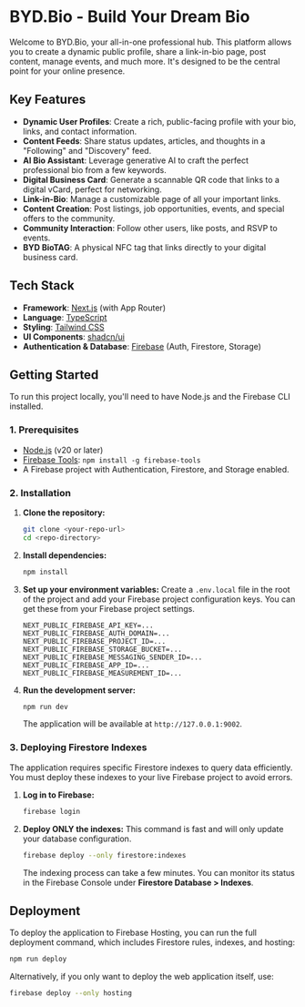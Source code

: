 # BYD.Bio - Build Your Dream Bio

Welcome to BYD.Bio, your all-in-one professional hub. This platform allows you to create a dynamic public profile, share a link-in-bio page, post content, manage events, and much more. It's designed to be the central point for your online presence.

## Key Features

- **Dynamic User Profiles**: Create a rich, public-facing profile with your bio, links, and contact information.
- **Content Feeds**: Share status updates, articles, and thoughts in a "Following" and "Discovery" feed.
- **AI Bio Assistant**: Leverage generative AI to craft the perfect professional bio from a few keywords.
- **Digital Business Card**: Generate a scannable QR code that links to a digital vCard, perfect for networking.
- **Link-in-Bio**: Manage a customizable page of all your important links.
- **Content Creation**: Post listings, job opportunities, events, and special offers to the community.
- **Community Interaction**: Follow other users, like posts, and RSVP to events.
- **BYD BioTAG**: A physical NFC tag that links directly to your digital business card.

## Tech Stack

- **Framework**: [Next.js](https://nextjs.org/) (with App Router)
- **Language**: [TypeScript](https://www.typescriptlang.org/)
- **Styling**: [Tailwind CSS](https://tailwindcss.com/)
- **UI Components**: [shadcn/ui](https://ui.shadcn.com/)
- **Authentication & Database**: [Firebase](https://firebase.google.com/) (Auth, Firestore, Storage)

## Getting Started

To run this project locally, you'll need to have Node.js and the Firebase CLI installed.

### 1. Prerequisites

- [Node.js](https://nodejs.org/) (v20 or later)
- [Firebase Tools](https://firebase.google.com/docs/cli): `npm install -g firebase-tools`
- A Firebase project with Authentication, Firestore, and Storage enabled.

### 2. Installation

1.  **Clone the repository:**
    ```bash
    git clone <your-repo-url>
    cd <repo-directory>
    ```

2.  **Install dependencies:**
    ```bash
    npm install
    ```

3.  **Set up your environment variables:**
    Create a `.env.local` file in the root of the project and add your Firebase project configuration keys. You can get these from your Firebase project settings.

    ```
    NEXT_PUBLIC_FIREBASE_API_KEY=...
    NEXT_PUBLIC_FIREBASE_AUTH_DOMAIN=...
    NEXT_PUBLIC_FIREBASE_PROJECT_ID=...
    NEXT_PUBLIC_FIREBASE_STORAGE_BUCKET=...
    NEXT_PUBLIC_FIREBASE_MESSAGING_SENDER_ID=...
    NEXT_PUBLIC_FIREBASE_APP_ID=...
    NEXT_PUBLIC_FIREBASE_MEASUREMENT_ID=...
    ```

4.  **Run the development server:**
    ```bash
    npm run dev
    ```
    The application will be available at `http://127.0.0.1:9002`.

### 3. Deploying Firestore Indexes

The application requires specific Firestore indexes to query data efficiently. You must deploy these indexes to your live Firebase project to avoid errors.

1.  **Log in to Firebase:**
    ```bash
    firebase login
    ```

2.  **Deploy ONLY the indexes:**
    This command is fast and will only update your database configuration.
    ```bash
    firebase deploy --only firestore:indexes
    ```
    The indexing process can take a few minutes. You can monitor its status in the Firebase Console under **Firestore Database > Indexes**.

## Deployment

To deploy the application to Firebase Hosting, you can run the full deployment command, which includes Firestore rules, indexes, and hosting:

```bash
npm run deploy
```

Alternatively, if you only want to deploy the web application itself, use:
```bash
firebase deploy --only hosting
```
